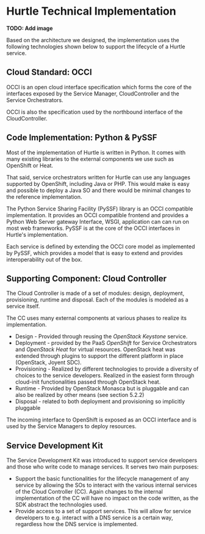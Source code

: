 # Hurtle Technical Implementation

**TODO: Add image**

Based on the architecture we designed, the implementation uses the following technologies shown below to support the lifecycle of a Hurtle service.

## Cloud Standard: OCCI
OCCI is an open cloud interface specification which forms the core of the interfaces exposed by the Service Manager, CloudController and the Service Orchestrators.

OCCI is also the specification used by the northbound interface of the CloudController.

## Code Implementation: Python & PySSF

Most of the implementation of Hurtle is written in Python. It comes with many existing libraries to the external components we use such as OpenShift or Heat. 

That said, service orchestrators written for Hurtle can use any languages supported by OpenShift, including Java or PHP. This would make is easy and possible to deploy a Java SO and there would be minimal changes to the reference implementation.

The Python Service Sharing Facility (PySSF) library is an OCCI compatible implementation. It provides an OCCI compatible frontend and provides a Python Web Server gateway Interface, WSGI, application can can run on most web frameworks. PySSF is at the core of the OCCI interfaces in Hurtle's implementation.Each service is defined by extending the OCCI core model as implemented by PySSF, which provides a model that is easy to extend and provides interoperability out of the box.


## Supporting Component: Cloud Controller

The Cloud Controller is made of a set of modules: design, deployment, provisioning, runtime and disposal. Each of the modules is modeled as a service itself. 
The CC uses many external components at various phases to realize its implementation.* Design - Provided through reusing the *OpenStack Keystone* service.* Deployment - provided by the PaaS *OpenShift* for Service Orchestrators and *OpenStack Heat* for virtual resources. OpenStack heat was extended through plugins to support the different platform in place (OpenStack, Joyent SDC).* Provisioning - Realized by different technologies to provide a diversity of choices to the service developers. Realized in the easiest form through cloud-init functionalities passed through OpenStack heat.* Runtime - Provided by OpenStack Monasca  but is pluggable and can also be realized by other means (see section 5.2.2)* Disposal - related to both deployment and provisioning so implicitly pluggableThe incoming interface to OpenShift is exposed as an OCCI interface and is used by the Service Managers to deploy resources.
## Service Development KitThe Service Development Kit was introduced to support service developers and those who write code to manage services. It serves two main purposes:* Support the basic functionalities for the lifecycle management of any service by allowing the SOs to interact with the various internal services of the Cloud Controller (CC). Again changes to the internal implementation of the CC will have no impact on the code written, as the SDK abstract the technologies used.* Provide access to a set of support services. This will allow for service developers to e.g. interact with a DNS service is a certain way, regardless how the DNS service is implemented.